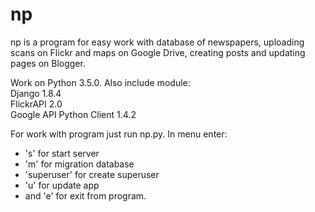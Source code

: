# np
np is a program for easy work with database of newspapers, uploading scans on Flickr and maps on Google Drive, creating posts and updating pages on Blogger.

Work on Python 3.5.0. Also include module:<br>
Django 1.8.4<br>
FlickrAPI 2.0<br>
Google API Python Client 1.4.2

For work with program just run np.py. In menu enter:
- 's' for start server
- 'm' for migration database
- 'superuser' for create superuser
- 'u' for update app
-  and 'e' for exit from program.